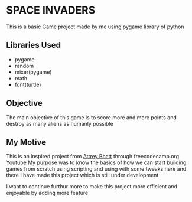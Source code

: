 # SPACE INVADERS

This is a basic Game project made by me using pygame library of python

## Libraries Used 

- pygame
- random
- mixer(pygame)
- math
- font(turtle)

## Objective

The main objective of this game is to score more and more points and destroy as many aliens
as humanly possible

## My Motive

This is an inspired project from [Attrey Bhatt](https://github.com/attreyabhatt) through freecodecamp.org Youtube
My purpose was to know the basics of how we can start building games from scratch using scripting and 
using with some tweaks here and there I have made this project which is still under development 

I want to continue furthur more to make this project more efficient and enjoyable by adding more feature

